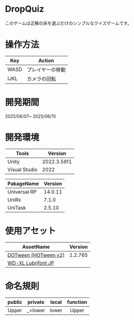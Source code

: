 # DropQuiz
このゲームは正解の床を選ぶだけのシンプルなクイズゲームです。

# 操作方法
| Key |  Action  |
| ---- | ---- |
|  WASD  |  プレイヤーの移動 |
|  IJKL  |  カメラの回転 |

# 開発期間

2025/06/07~ 2025/06/15  

# 開発環境
|  Tools  |  Version  |
| ---- | ---- |
|  Unity  |  2022.3.56f1 |
|  Visual Studio |  2022  |

|  PakageName  |  Version  |
| ---- | ---- |
|  Universal RP  |  14.0.11   |
|  UniRx  |  7.1.0  |
|  UniTask  |  2.5.10  |

# 使用アセット
|  AssetName  |  Version  |
| ---- | ---- |
|  [DOTween (HOTween v2)](https://assetstore.unity.com/packages/tools/animation/dotween-hotween-v2-27676)  |  1.2.765  |
|  [WD-XL Lubrifont JP](https://fontmeme.com/jfont/wd-xl-lubrifont-jp-font/)  |

# 命名規則
|public|private|local|function|
|:--:|:--:|:--:|:--:|
|Upper|_+lower|lower|Upper|

